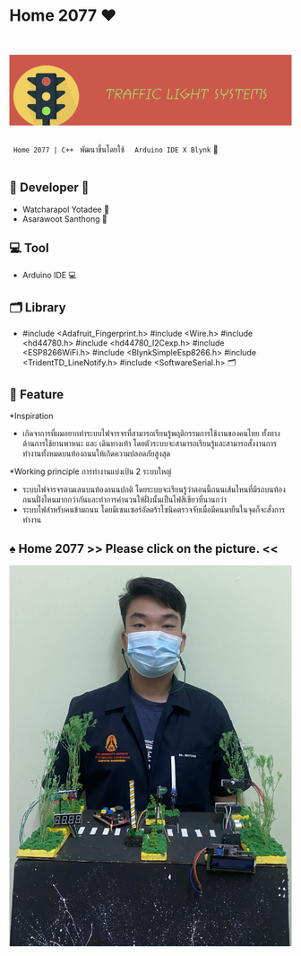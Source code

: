 # Home 2077  ❤ 

<br><br> ![QON](https://github.com/WatcharapolxFa/GAME_SFML/blob/master/GAME_SFML/charecter/intro.png) <br><br>

`  Home 2077 | C++  `   พัฒนาขึ้นโดยใช้   `  Arduino IDE X Blynk` 🦩 <br><br>

## 🦩 Developer 🦩

* Watcharapol Yotadee 🦩
* Asarawoot Santhong 🦩


## 💻 Tool 

* Arduino IDE 💻 

## 🗂 Library

* #include <Adafruit_Fingerprint.h>
  #include <Wire.h>
  #include <hd44780.h> 
  #include <hd44780_I2Cexp.h> 
  #include <ESP8266WiFi.h>
  #include <BlynkSimpleEsp8266.h>
  #include <TridentTD_LineNotify.h> 
  #include <SoftwareSerial.h> 🗂

## 👾 Feature

*Inspiration 
 - เกิดจาการที่ผมอยากทำระบบไฟจารจรที่สามารถเรียนรู้พฤติกรรมการใช้งานของคนไทย ทั้งทางด้านการใช้ยานพาหนะ และ เดินทางเท้า
    โดยตัวระบบจะสามารถเรียนรู้และสามารถสั่งงานการทำงานทั้งหมดบนท้องถนนให้เกิดความปลอดภัยสูงสุด
    
*Working principle
  การทำงานแบ่งเป้น 2 ระบบใหญ่
 - ระบบไฟจารจรตามเลนบนท้องถนนปกติ
    โดยระบบจะเรียนรู้ว่าตอนนี้ถนนเส้นไหนที่มีรถบนท้องถนนฝั่งไหนมากกว่ากันและทำการคำนวนให้ฝั่งนั้นเป็นไฟสีเขียวที่นานกว่า
 - ระบบไฟสำหรับคนข้ามถนน โดยมีเซนเซอร์อัลตร้าโซนิคตรวจจับเมื่อมีคนมายืนในจุดก็จะสั่งการทำงาน

## ♠ Home 2077  >> Please click on the picture. <<

[![alt text](https://github.com/WatcharapolxFa/GAME_SFML/blob/master/GAME_SFML/charecter/itc.png?raw=true)](https://www.youtube.com/watch?v=aXzMEtPj1uk&fbclid=IwAR2dQJ0i6ndV6og_DMwQbiOsOOs5i4dHjhRkz1ndwUpmCC2CZRYcpNZZ96g)

<br> 
